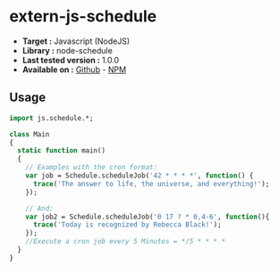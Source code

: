 # extern-js-schedule

- **Target :** Javascript (NodeJS)
- **Library :** node-schedule 
- **Last tested version :** 1.0.0
- **Available on :** [Github](https://github.com/node-schedule/node-schedule) - [NPM](https://www.npmjs.com/package/node-schedule)

## Usage

```haxe
import js.schedule.*;

class Main
{
  static function main()
  {
    // Examples with the cron format:
    var job = Schedule.scheduleJob('42 * * * *', function() {
      trace('The answer to life, the universe, and everything!');
    });

    // And:
    var job2 = Schedule.scheduleJob('0 17 ? * 0,4-6', function(){
      trace('Today is recognized by Rebecca Black!');
    });
    //Execute a cron job every 5 Minutes = */5 * * * *
  }
}
```
